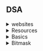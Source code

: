 ## DSA

<details>
<summary>websites</summary>

- [Visualize algorithms](https://visualgo.net/en)
- [Visualize DSA](https://csvistool.com/)

</details>



<details>
<summary>Resources</summary>
<br>

Striver sheet A2Z : 
https://takeuforward.org/strivers-a2z-dsa-course/strivers-a2z-dsa-course-sheet-2/

Siddh recommendation:
https://youkn0wwho.academy/topic-list

Codeforces all useful blogs:
[I compiled a list of almost all useful blogs ever published on Codeforces [update: till 09.06.2021] - Codeforces](https://codeforces.com/blog/entry/91363)

Youtube channels: 
[Abdul Bari - YouTube](https://www.youtube.com/@abdul_bari)
[Algorithms Conquered - YouTube](https://www.youtube.com/@AlgorithmsConquered)
[CF Step - YouTube](https://www.youtube.com/@cfstepofficial)
[Errichto Algorithms - YouTube](https://www.youtube.com/@Errichto)
[Colin Galen - YouTube](https://www.youtube.com/@ColinGalen)
[Binary Box - YouTube](https://www.youtube.com/@binarybox3681)

Japanese ICPC contest website: 
[OI Wiki - OI Wiki (oi-wiki.org)](https://oi-wiki.org/)

[Kyopro Encyclopedia of Algorithms | Kyopro Encyclopedia of Algorithms (noshi91.github.io)](https://noshi91.github.io/algorithm-encyclopedia/)

[NeetCode](https://neetcode.io/)
[AlgoMap - Free Data Structures & Algorithms Roadmap](https://algomap.io/)


> Time and Space Complexity :
> [LoveBabbar](https://www.youtube.com/watch?v=QovOdd80A4s)
> [Strivers A2Z DSA Course](https://www.youtube.com/watch?v=FPu9Uld7W-E

</details>





<details>
<summary>Basics</summary>

| Data Type              | Size (in bytes) | Range                           |
| ---------------------- | --------------- | ------------------------------- |
| short int              | 2               | -32,768 to 32,767               |
| unsigned short int     | 2               | 0 to 65,535                     |
| unsigned int           | 4               | 0 to 4,294,967,295              |
| ==int==                | 4               | -2,147,483,648 to 2,147,483,647 |
| long int               | 4               | -2,147,483,648 to 2,147,483,647 |
| unsigned long int      | 4               | 0 to 4,294,967,295              |
| ==long long int==      | 8               | -(2^63) to (2^63)-1             |
| unsigned long long int | 8               | 0 to 18,446,744,073,709,551,615 |
| signed char            | 1               | -128 to 127                     |
| unsigned char          | 1               | 0 to 255                        |
| ==float==              | 4               | -3.4×10^38 to 3.4×10^38         |
| ==double==             | 8               | -1.7×10^308 to1.7×10^308        |
| long double            | 12              | -1.1×10^4932 to1.1×10^4932      |
| wchar_t                | 2 or 4          | 1 wide character                |


# Important Takeaways :
- Never manipulate input data unless told.
- Noramlly servers do 10^8 operations per sec. So 2s ==> 2*(10^8) operations 

  
```CPP
#include <bits/stdc++.h>
using namespace std;

void doSomething(int &num){ // pass by reference
    num++;
    cout << "doSomething : " << num << endl;
}

void doNothing(int num){ // pass by value
    num++;
    cout << "doNothing : " << num << endl;
}

int main(){
	int x, y;
    cin >> x >> y ;
    cout << "value of x: " << x << " and y: " << y << endl;

    string s1, s2;
    cin >> s1 >> s2;
    cout << s1 << " " << s2 << endl;

    string str;
    getline(cin, str); // to get full line as cin don't take after a space
    cout << str << endl;
    cout << str[2] << endl; // str char can also be accessed like array
    cout << str.size() << endl; // find length of string
    str[2] = 'A';
    cout << str << endl;

    // array elements are stored in linear fashion (next to each other) im memory
    // 2D array ==> arr[row][col]

    int num = 7;
    doNothing(num);
    cout << num << endl;
    doSomething(num);
    cout << num << endl;
    
    // arrays are always passed as reference where address of first element (arr[0]) is passed
  
    return 0;
}
```

## Time Complexity :

> Time Complexity != Time taken by code to run
	 Rate at which time taken for code changes  == Time Complexity

>  Time Complexity has **Best Case, Average Case, Worst Case**
### Notations :
- Big O Notation               **Worst Case**
- Theta (θ) Notation          **Average Case**
- Omega (Ω) Notation       **Best Case**




## Space Complexity :

> ***Auxiliary Space*** : Space required to solve problem
> ***Input Space*** : Space required by inputs

```C++
int a; // Input Space
int b; // Input Space
cin >> a >> b;
int c = a + b; // Auxiliary Space
cout << c;
```

</details>




<details>
<summary>Bitmask</summary>

## Bitmask:
[Bitwise operations for beginners - Codeforces](https://codeforces.com/blog/entry/73490)
```C++
#include <iostream>
using namespace std;

void solve(){
    int a[20] = {1,2,3,4,5,6,7,8,9,10,11,12,13,15,16,17,18,19,20};
    int s = 135, n = 20;
    
    cout << (1<<n) << endl;
    
    for(int mask = 1; mask < (1<<n); mask++){
        long long sum_of_this_subset = 0;
        
        for(int i = 0; i < n; i++) {
    		if(mask & (1 << i)) {
    			sum_of_this_subset += a[i];
    		}
    	}
    	
    	if(sum_of_this_subset == s) {
    		cout<<"YES";
    		return;
    	}
    }
    cout << "NO";
	return;
}

int main()
{
    solve();
    return 0;
}
```
- In above code, `1 << n` generates `1048576` which are all possible combinations of 1 and 0 that  represent if an element in array is taken or not.
- So mask values iterates from 0 to 1048576 
- then we use mask as a map to guide us which element to take by `&` operator checking for each bit if we want to take that element represented by `i` bit.
> Time Complexity : O(2^n * n)

</details>






